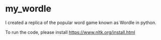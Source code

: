 # my_wordle
I created a replica of the popular word game known as Wordle in python.

To run the code, please install https://www.nltk.org/install.html
